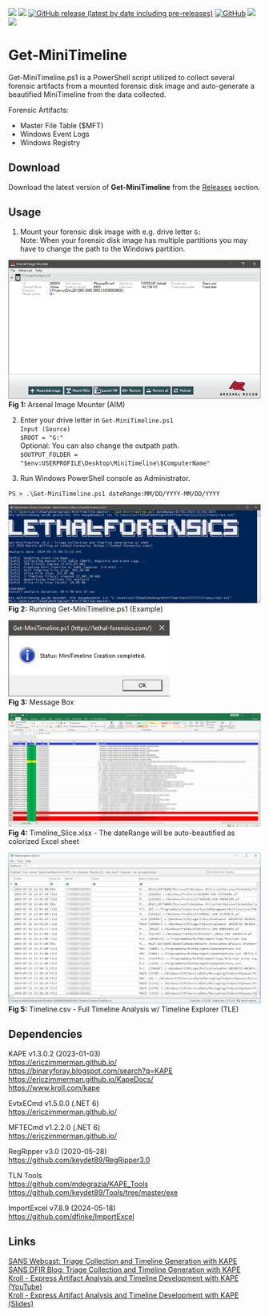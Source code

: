 <img src="https://img.shields.io/badge/Language-Powershell-blue"> <img src="https://img.shields.io/badge/Maintenance%20Level-Actively%20Developed-brightgreen"> [![GitHub release (latest by date including pre-releases)](https://img.shields.io/github/v/release/evild3ad/Get-MiniTimeline?include_prereleases&style=flat&label=Release)](https://github.com/evild3ad/Get-MiniTimeline/releases) [![GitHub](https://img.shields.io/github/license/evild3ad/Get-MiniTimeline?style=flat&label=License)](LICENSE) <a href="https://www.linkedin.com/in/martin-willing-86343565/"><img src="https://img.shields.io/badge/LinkedIn-evild3ad-0077B5.svg?logo=LinkedIn"></a> <a href="https://twitter.com/Evild3ad79"><img src="https://img.shields.io/twitter/follow/Evild3ad79?style=social"></a>

# Get-MiniTimeline
Get-MiniTimeline.ps1 is a PowerShell script utilized to collect several forensic artifacts from a mounted forensic disk image and auto-generate a beautified MiniTimeline from the data collected.

Forensic Artifacts:  
* Master File Table ($MFT)  
* Windows Event Logs  
* Windows Registry  

## Download
Download the latest version of **Get-MiniTimeline** from the [Releases](https://github.com/evild3ad/Get-MiniTimeline/releases) section.

## Usage
1. Mount your forensic disk image with e.g. drive letter `G:`  
Note: When your forensic disk image has multiple partitions you may have to change the path to the Windows partition.   

![Arsenal Image Mounter](https://github.com/evild3ad/Get-MiniTimeline/blob/9ea8d83e20d685dd14ebe3b6f646f0980579c223/Screenshots/01.png)
**Fig 1:** Arsenal Image Mounter (AIM) 

2. Enter your drive letter in `Get-MiniTimeline.ps1`  
`Input (Source)`  
`$ROOT = "G:"`   
Optional: You can also change the outpath path.  
`$OUTPUT_FOLDER = "$env:USERPROFILE\Desktop\MiniTimeline\$ComputerName"`

3. Run Windows PowerShell console as Administrator.  

```
PS > .\Get-MiniTimeline.ps1 dateRange:MM/DD/YYYY-MM/DD/YYYY  
```

![PowerShell](https://github.com/evild3ad/Get-MiniTimeline/blob/9ea8d83e20d685dd14ebe3b6f646f0980579c223/Screenshots/02.png)  
**Fig 2:** Running Get-MiniTimeline.ps1 (Example)  

![MessageBox](https://github.com/evild3ad/Get-MiniTimeline/blob/9ea8d83e20d685dd14ebe3b6f646f0980579c223/Screenshots/03.png)  
**Fig 3:** Message Box  

![Colorized Excel](https://github.com/evild3ad/Get-MiniTimeline/blob/9ea8d83e20d685dd14ebe3b6f646f0980579c223/Screenshots/04.png)  
**Fig 4:** Timeline_Slice.xlsx - The dateRange will be auto-beautified as colorized Excel sheet  

![Timeline Explorer](https://github.com/evild3ad/Get-MiniTimeline/blob/9ea8d83e20d685dd14ebe3b6f646f0980579c223/Screenshots/05.png)  
**Fig 5:** Timeline.csv - Full Timeline Analysis w/ Timeline Explorer (TLE)  

## Dependencies
KAPE v1.3.0.2 (2023-01-03)  
https://ericzimmerman.github.io/  
https://binaryforay.blogspot.com/search?q=KAPE  
https://ericzimmerman.github.io/KapeDocs/  
https://www.kroll.com/kape  

EvtxECmd v1.5.0.0 (.NET 6)  
https://ericzimmerman.github.io/  

MFTECmd v1.2.2.0 (.NET 6)  
https://ericzimmerman.github.io/    

RegRipper v3.0 (2020-05-28)     
https://github.com/keydet89/RegRipper3.0  

TLN Tools   
https://github.com/mdegrazia/KAPE_Tools   
https://github.com/keydet89/Tools/tree/master/exe   

ImportExcel v7.8.9 (2024-05-18)     
https://github.com/dfinke/ImportExcel  
  

## Links
[SANS Webcast: Triage Collection and Timeline Generation with KAPE](https://www.youtube.com/watch?v=iYyWZSNBNcw)  
[SANS DFIR Blog: Triage Collection and Timeline Generation with KAPE](https://digital-forensics.sans.org/blog/2019/08/22/triage-collection-and-timeline-generation-with-kape)  
[Kroll - Express Artifact Analysis and Timeline Development with KAPE (YouTube)](https://www.youtube.com/watch?v=O5VW0Yr7guQ)  
[Kroll - Express Artifact Analysis and Timeline Development with KAPE (Slides)](https://www.kroll.com/-/media/kroll/pdfs/webinars/artifact-analysis-timelining-with-kape.pdf)